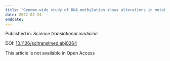 ```yaml
---
title: "Genome-wide study of DNA methylation shows alterations in metabolic[comma] inflammatory[comma] and cholesterol pathways in ALS."
date: 2022-02-24
enddate:
---
```


Published in: *Science translational medicine*

DOI: [10.1126/scitranslmed.abj0264](https://doi.org/10.1126/scitranslmed.abj0264)

This article is not available in Open Access


